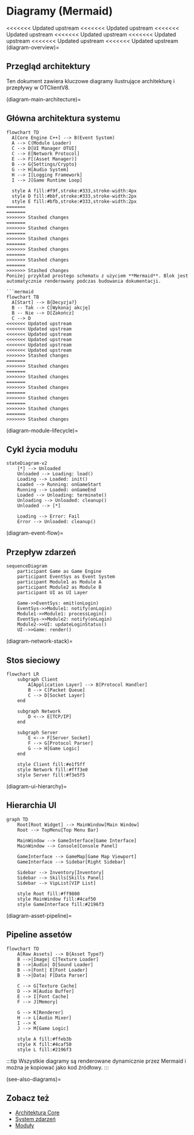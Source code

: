 # Diagramy (Mermaid)

<<<<<<< Updated upstream
<<<<<<< Updated upstream
<<<<<<< Updated upstream
<<<<<<< Updated upstream
<<<<<<< Updated upstream
<<<<<<< Updated upstream
<<<<<<< Updated upstream
(diagram-overview)=
## Przegląd architektury

Ten dokument zawiera kluczowe diagramy ilustrujące architekturę i przepływy w OTClientV8.

(diagram-main-architecture)=
## Główna architektura systemu

```{mermaid}
flowchart TD
  A[Core Engine C++] --> B(Event System)
  A --> C(Module Loader)
  C --> D[UI Manager OTUI]
  C --> E[Network Protocol]
  E --> F[(Asset Manager)]
  B --> G{Settings/Crypto}
  G --> H[Audio System]
  H --> I[Logging Framework]
  I --> J[Game Runtime Loop]

  style A fill:#f9f,stroke:#333,stroke-width:4px
  style D fill:#bbf,stroke:#333,stroke-width:2px
  style E fill:#bfb,stroke:#333,stroke-width:2px
=======
=======
>>>>>>> Stashed changes
=======
>>>>>>> Stashed changes
=======
>>>>>>> Stashed changes
=======
>>>>>>> Stashed changes
=======
>>>>>>> Stashed changes
=======
>>>>>>> Stashed changes
Poniżej przykład prostego schematu z użyciem **Mermaid**. Blok jest automatycznie renderowany podczas budowania dokumentacji.

```mermaid
flowchart TB
  A[Start] --> B{Decyzja?}
  B -- Tak --> C[Wykonaj akcję]
  B -- Nie --> D[Zakończ]
  C --> D
<<<<<<< Updated upstream
<<<<<<< Updated upstream
<<<<<<< Updated upstream
<<<<<<< Updated upstream
<<<<<<< Updated upstream
<<<<<<< Updated upstream
>>>>>>> Stashed changes
=======
>>>>>>> Stashed changes
=======
>>>>>>> Stashed changes
=======
>>>>>>> Stashed changes
=======
>>>>>>> Stashed changes
=======
>>>>>>> Stashed changes
=======
>>>>>>> Stashed changes
```

(diagram-module-lifecycle)=
## Cykl życia modułu

```{mermaid}
stateDiagram-v2
    [*] --> Unloaded
    Unloaded --> Loading: load()
    Loading --> Loaded: init()
    Loaded --> Running: onGameStart
    Running --> Loaded: onGameEnd
    Loaded --> Unloading: terminate()
    Unloading --> Unloaded: cleanup()
    Unloaded --> [*]

    Loading --> Error: Fail
    Error --> Unloaded: cleanup()
```

(diagram-event-flow)=
## Przepływ zdarzeń

```{mermaid}
sequenceDiagram
    participant Game as Game Engine
    participant EventSys as Event System
    participant Module1 as Module A
    participant Module2 as Module B
    participant UI as UI Layer

    Game->>EventSys: emit(onLogin)
    EventSys->>Module1: notify(onLogin)
    Module1->>Module1: processLogin()
    EventSys->>Module2: notify(onLogin)
    Module2->>UI: updateLoginStatus()
    UI-->>Game: render()
```

(diagram-network-stack)=
## Stos sieciowy

```{mermaid}
flowchart LR
    subgraph Client
        A[Application Layer] --> B[Protocol Handler]
        B --> C[Packet Queue]
        C --> D[Socket Layer]
    end

    subgraph Network
        D <--> E[TCP/IP]
    end

    subgraph Server
        E <--> F[Server Socket]
        F --> G[Protocol Parser]
        G --> H[Game Logic]
    end

    style Client fill:#e1f5ff
    style Network fill:#fff3e0
    style Server fill:#f3e5f5
```

(diagram-ui-hierarchy)=
## Hierarchia UI

```{mermaid}
graph TD
    Root[Root Widget] --> MainWindow[Main Window]
    Root --> TopMenu[Top Menu Bar]

    MainWindow --> GameInterface[Game Interface]
    MainWindow --> Console[Console Panel]

    GameInterface --> GameMap[Game Map Viewport]
    GameInterface --> Sidebar[Right Sidebar]

    Sidebar --> Inventory[Inventory]
    Sidebar --> Skills[Skills Panel]
    Sidebar --> VipList[VIP List]

    style Root fill:#ff9800
    style MainWindow fill:#4caf50
    style GameInterface fill:#2196f3
```

(diagram-asset-pipeline)=
## Pipeline assetów

```{mermaid}
flowchart TD
    A[Raw Assets] --> B{Asset Type?}
    B -->|Image| C[Texture Loader]
    B -->|Audio| D[Sound Loader]
    B -->|Font| E[Font Loader]
    B -->|Data| F[Data Parser]

    C --> G[Texture Cache]
    D --> H[Audio Buffer]
    E --> I[Font Cache]
    F --> J[Memory]

    G --> K[Renderer]
    H --> L[Audio Mixer]
    I --> K
    J --> M[Game Logic]

    style A fill:#ffeb3b
    style K fill:#4caf50
    style L fill:#2196f3
```

:::tip
Wszystkie diagramy są renderowane dynamicznie przez Mermaid i można je kopiować jako kod źródłowy.
:::

(see-also-diagrams)=
## Zobacz też

* [Architektura Core](../chapters/01_specyfikacja.md)
* [System zdarzeń](../chapters/02_events.md)
* [Moduły](../chapters/03_modules.md)
